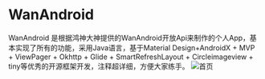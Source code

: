 # WanAndroid
WanAndroid 是根据鸿神大神提供的WanAndroid开放Api来制作的个人App，基本实现了所有的功能，采用Java语言，基于Material Design+AndroidX + MVP +  ViewPager + Okhttp + Glide + SmartRefreshLayout + Circleimageview + tiny等优秀的开源框架开发，注释超详细，方便大家练手。
![首页](https://upload-images.jianshu.io/upload_images/1964096-d0ca428a8927dd85.png?imageMogr2/auto-orient/strip|imageView2/2/w/783/format/webp)
